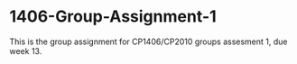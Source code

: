 # 1406-Group-Assignment-1
This is the group assignment for CP1406/CP2010 groups assesment 1, due week 13.
